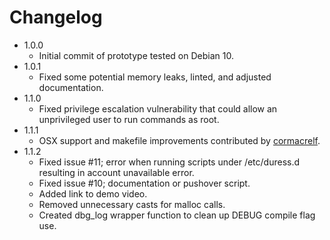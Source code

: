 # Changelog
 - 1.0.0
   - Initial commit of prototype tested on Debian 10.
 - 1.0.1
   - Fixed some potential memory leaks, linted, and adjusted documentation.
 - 1.1.0
   - Fixed privilege escalation vulnerability that could allow an unprivileged user to run commands as root.
 - 1.1.1
   - OSX support and makefile improvements contributed by [cormacrelf](https://github.com/cormacrelf).
 - 1.1.2
   - Fixed issue #11; error when running scripts under /etc/duress.d resulting in account unavailable error.
   - Fixed issue #10; documentation or pushover script.
   - Added link to demo video.
   - Removed unnecessary casts for malloc calls.
   - Created dbg_log wrapper function to clean up DEBUG compile flag use.